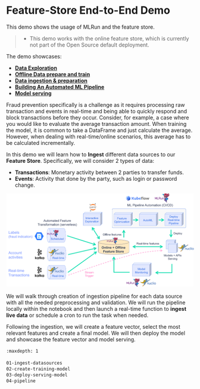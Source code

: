 # Feature-Store End-to-End Demo


This demo shows the usage of MLRun and the feature store. 

> - This demo works with the online feature store, which is currently not part of the Open Source default deployment.

The demo showcases:

- [**Data Exploration**](1-exploratory-data-analysis.ipynb)
- [**Offline Data prepare and train**](2-interactive-data-prep.ipynb)
- [**Data ingestion & preparation**](3-ingest-with-feature-store.ipynb)
- [**Building An Automated ML Pipeline**](4-train-test-pipeline.ipynb)
- [**Model serving**](5-real-time-serving-pipeline.ipynb)

Fraud prevention specifically is a challenge as it requires processing raw transaction and events in real-time and being able to
quickly respond and block transactions before they occur. Consider, for example, a case where you would like to evaluate the
average transaction amount. When training the model, it is common to take a DataFrame and just calculate the average. However,
when dealing with real-time/online scenarios, this average has to be calculated incrementally.

In this demo we will learn how to **Ingest** different data sources to our **Feature Store**. Specifically, we will consider 2 types of data: 

- **Transactions**: Monetary activity between 2 parties to transfer funds.
- **Events**: Activity that done by the party, such as login or password change.

![](./images/feature_store_demo_diagram.png)

We will walk through creation of ingestion pipeline for each data source with all the needed preprocessing and validation. We will run the pipeline locally within the notebook and then launch a real-time function to **ingest live data** or schedule a cron to run the task when needed.

Following the ingestion, we will create a feature vector, select the most relevant features and create a final model. We will then deploy the model and showcase the feature vector and model serving.

```{toctree}
:maxdepth: 1

01-ingest-datasources
02-create-training-model
03-deploy-serving-model
04-pipeline
```
